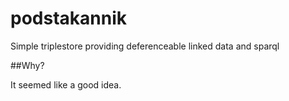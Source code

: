 # podstakannik
Simple triplestore providing deferenceable linked data and sparql

##Why?

It seemed like a good idea.
